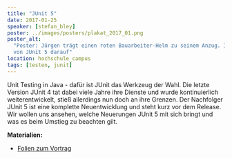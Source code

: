 ```yaml
---
title: "JUnit 5"
date: 2017-01-25
speaker: [stefan_bley]
poster: ../images/posters/plakat_2017_01.png
poster_alt:
  "Poster: Jürgen trägt einen roten Bauarbeiter-Helm zu seinem Anzug. In der Hand hält er ein Klemmbrett mit dem Logo
  von JUnit 5 darauf"
location: hochschule_campus
tags: [testen, junit]
---
```


Unit Testing in Java - dafür ist JUnit das Werkzeug der Wahl. Die letzte Version JUnit 4 tat dabei viele Jahre ihre
Dienste und wurde kontinuierlich weiterentwickelt, stieß allerdings nun doch an ihre Grenzen. Der Nachfolger JUnit 5 ist
eine komplette Neuentwicklung und steht kurz vor dem Release. Wir wollen uns ansehen, welche Neuerungen JUnit 5 mit sich
bringt und was es beim Umstieg zu beachten gilt.

**Materialien:**

- [Folien zum Vortrag](http://jug-gr.de/downloads/juggr_jUnit5.pdf)
